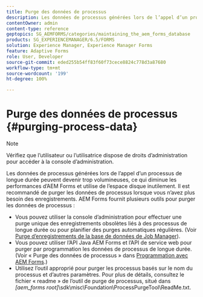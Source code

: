```yaml
---
title: Purge des données de processus
description: Les données de processus générées lors de l’appel d’un processus de longue durée peuvent devenir trop volumineuses, ce qui diminue les performances d’AEM Forms et utilise de l’espace disque inutilement. Découvrez comment purger les données de processus.
contentOwner: admin
content-type: reference
geptopics: SG_AEMFORMS/categories/maintaining_the_aem_forms_database
products: SG_EXPERIENCEMANAGER/6.5/FORMS
solution: Experience Manager, Experience Manager Forms
feature: Adaptive Forms
role: User, Developer
source-git-commit: eded255b54ff83f60f73cece8824c778d3a87680
workflow-type: tm+mt
source-wordcount: '199'
ht-degree: 100%

---
```


# Purge des données de processus {#purging-process-data}

>[!NOTE]
> 
> Vérifiez que l’utilisateur ou l’utilisatrice dispose de droits d’administration pour accéder à la console d’administration.

Les données de processus générées lors de l’appel d’un processus de longue durée peuvent devenir trop volumineuses, ce qui diminue les performances d’AEM Forms et utilise de l’espace disque inutilement. Il est recommandé de purger les données de processus lorsque vous n’avez plus besoin des enregistrements. AEM Forms fournit plusieurs outils pour purger les données de processus :

* Vous pouvez utiliser la console d’administration pour effectuer une purge unique des enregistrements obsolètes liés à des processus de longue durée ou pour planifier des purges automatiques régulières. (Voir [Purge d’enregistrements de la base de données de Job Manager](/help/forms/using/admin-help/purge-records-job-manager-database.md#purge-records-from-the-job-manager-database)).
* Vous pouvez utiliser l’API Java AEM Forms et l’API de service web pour purger par programmation les données de processus de longue durée. (Voir « Purge des données de processus » dans [Programmation avec AEM Forms](https://www.adobe.com/go/learn_aemforms_programming_63_fr).)
* Utilisez l’outil approprié pour purger les processus basés sur le nom du processus et d’autres paramètres. Pour plus de détails, consultez le fichier « readme » de l’outil de purge de processus, situé dans *[aem_forms root]*\sdk\misc\Foundation\ProcessPurgeTool\ReadMe.txt.
